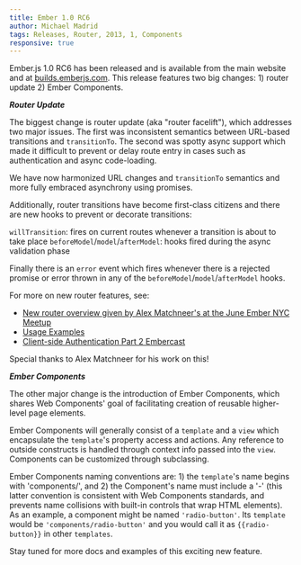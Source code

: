 ```yaml
---
title: Ember 1.0 RC6
author: Michael Madrid
tags: Releases, Router, 2013, 1, Components
responsive: true
---
```


Ember.js 1.0 RC6 has been released and is available from the
main website and at [builds.emberjs.com](http://builds.emberjs.com).  This
release features two big changes: 1) router update 2) Ember Components.

***Router Update***

The biggest change is router update (aka "router facelift"), which addresses
two major issues. The first was inconsistent semantics between URL-based transitions
and `transitionTo`. The second was spotty async support which made it difficult to
prevent or delay route entry in cases such as authentication and async code-loading.

We have now harmonized URL changes and `transitionTo` semantics and more fully embraced
asynchrony using promises.

Additionally, router transitions have become first-class citizens and there are
new hooks to prevent or decorate transitions:

 `willTransition`: fires on current routes whenever a transition is about to take place
 `beforeModel`/`model`/`afterModel`: hooks fired during the async validation phase

Finally there is an `error` event which fires whenever there is a rejected promise or
error thrown in any of the `beforeModel`/`model`/`afterModel` hooks.

For more on new router features, see:

* [New router overview given by Alex Matchneer's at the June Ember NYC Meetup](https://machty.s3.amazonaws.com/ember-facelift-presentation/index.html#/1)
* [Usage Examples](https://gist.github.com/machty/5647589)
* [Client-side Authentication Part 2 Embercast](http://www.embercasts.com/episodes/client-side-authentication-part-2)

Special thanks to Alex Matchneer for his work on this!

***Ember Components***

The other major change is the introduction of Ember Components, which shares Web
Components' goal of facilitating creation of reusable higher-level page elements.

Ember Components will generally consist of a `template` and a `view` which encapsulate the `template`'s
property access and actions.  Any reference to outside constructs is handled through context
info passed into the `view`.  Components can be customized through subclassing.

Ember Components naming conventions are: 1) the `template`'s name begins with 'components/', and 2) the
Component's name must include a '-' (this latter convention is consistent with Web Components standards,
and prevents name collisions with built-in controls that wrap HTML elements). As an example, a component
might be named `'radio-button'`.  Its `template` would be `'components/radio-button'` and you would call
it as `{{radio-button}}` in other `templates`.

Stay tuned for more docs and examples of this exciting new feature.